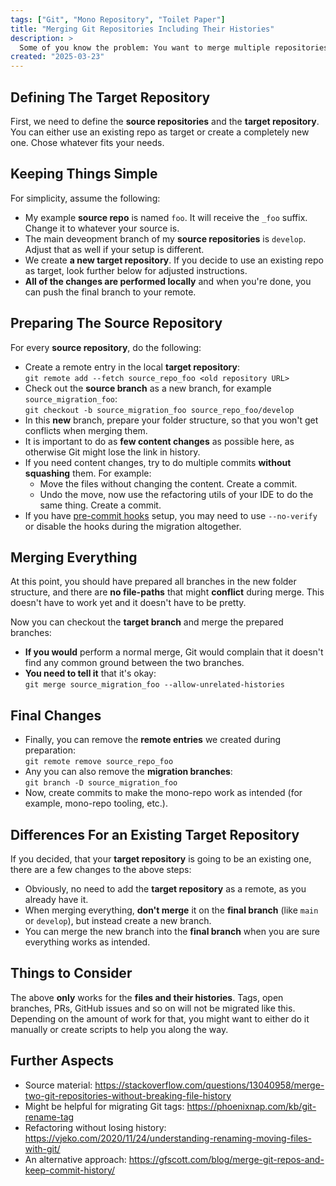 ```yaml
---
tags: ["Git", "Mono Repository", "Toilet Paper"]
title: "Merging Git Repositories Including Their Histories"
description: >
  Some of you know the problem: You want to merge multiple repositories into a single mono-repo. But how can you do that without losing the history of one of them? The solution is actually quite simple!
created: "2025-03-23"
---
```


## Defining The Target Repository

First, we need to define the **source repositories** and the **target repository**. You can either use an existing repo as target or create a completely new one. Chose whatever fits your needs.

## Keeping Things Simple

For simplicity, assume the following:
- My example **source repo** is named `foo`. It will receive the `_foo` suffix. Change it to whatever your source is.
- The main deveopment branch of my **source repositories** is `develop`. Adjust that as well if your setup is different.
- We create **a new target repository**. If you decide to use an existing repo as target, look further below for adjusted instructions.
- **All of the changes are performed locally** and when you're done, you can push the final branch to your remote.

## Preparing The Source Repository

For every **source repository**, do the following:

- Create a remote entry in the local **target repository**:\
  `git remote add --fetch source_repo_foo <old repository URL>`
- Check out the **source branch** as a new branch, for example `source_migration_foo`:\
  `git checkout -b source_migration_foo source_repo_foo/develop`
- In this **new** branch, prepare your folder structure, so that you won't get conflicts when merging them.
- It is important to do as **few content changes** as possible here, as otherwise Git might lose the link in history.
- If you need content changes, try to do multiple commits **without squashing** them. For example:
  - Move the files without changing the content. Create a commit.
  - Undo the move, now use the refactoring utils of your IDE to do the same thing. Create a commit.
- If you have [pre-commit hooks](https://git-scm.com/book/en/v2/Customizing-Git-Git-Hooks) setup, you may need to use `--no-verify` or disable the hooks during the migration altogether.

## Merging Everything

At this point, you should have prepared all branches in the new folder structure, and there are **no file-paths** that might **conflict** during merge.
This doesn't have to work yet and it doesn't have to be pretty.

Now you can checkout the **target branch** and merge the prepared branches:

- **If you would** perform a normal merge, Git would complain that it doesn't find any common ground between the two branches.
- **You need to tell it** that it's okay:\
  `git merge source_migration_foo --allow-unrelated-histories`

## Final Changes

- Finally, you can remove the **remote entries** we created during preparation:\
  `git remote remove source_repo_foo`
- Any you can also remove the **migration branches**:\
  `git branch -D source_migration_foo`
- Now, create commits to make the mono-repo work as intended (for example, mono-repo tooling, etc.).

## Differences For an Existing Target Repository

If you decided, that your **target repository** is going to be an existing one, there are a few changes to the above steps:

- Obviously, no need to add the **target repository** as a remote, as you already have it.
- When merging everything, **don't merge** it on the **final branch** (like `main` or `develop`), but instead create a new branch.
- You can merge the new branch into the **final branch** when you are sure everything works as intended.

## Things to Consider

The above **only** works for the **files and their histories**. Tags, open branches, PRs, GitHub issues and so on will not be migrated like this.
Depending on the amount of work for that, you might want to either do it manually or create scripts to help you along the way.

## Further Aspects

- Source material: https://stackoverflow.com/questions/13040958/merge-two-git-repositories-without-breaking-file-history
- Might be helpful for migrating Git tags: https://phoenixnap.com/kb/git-rename-tag
- Refactoring without losing history: https://vjeko.com/2020/11/24/understanding-renaming-moving-files-with-git/
- An alternative approach: https://gfscott.com/blog/merge-git-repos-and-keep-commit-history/
